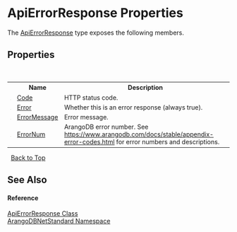 # ApiErrorResponse Properties
 

The <a href="432300f1-b36c-fac7-6890-fd8ea055be66">ApiErrorResponse</a> type exposes the following members.


## Properties
&nbsp;<table><tr><th></th><th>Name</th><th>Description</th></tr><tr><td>![Public property](media/pubproperty.gif "Public property")</td><td><a href="f47b6b3b-4652-9c81-9336-656d6db8b325">Code</a></td><td>
HTTP status code.</td></tr><tr><td>![Public property](media/pubproperty.gif "Public property")</td><td><a href="2cbe2fbb-27c7-fc06-553b-48807df3bcf9">Error</a></td><td>
Whether this is an error response (always true).</td></tr><tr><td>![Public property](media/pubproperty.gif "Public property")</td><td><a href="c06d0858-ecf1-642a-52fb-0043988b92ad">ErrorMessage</a></td><td>
Error message.</td></tr><tr><td>![Public property](media/pubproperty.gif "Public property")</td><td><a href="98d6659c-983c-0d69-3a17-938673a66db7">ErrorNum</a></td><td>
ArangoDB error number. See https://www.arangodb.com/docs/stable/appendix-error-codes.html for error numbers and descriptions.</td></tr></table>&nbsp;
<a href="#apierrorresponse-properties">Back to Top</a>

## See Also


#### Reference
<a href="432300f1-b36c-fac7-6890-fd8ea055be66">ApiErrorResponse Class</a><br /><a href="069489ce-b545-4054-943a-23b806da64e9">ArangoDBNetStandard Namespace</a><br />